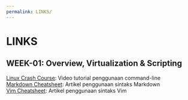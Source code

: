 ```yaml
---
permalink: LINKS/
---
```

# LINKS

## WEEK-01: Overview, Virtualization & Scripting
[Linux Crash Course](https://youtu.be/DLeATFgGM-A?si=H9MyI6jU5_xhYu7H): Video tutorial penggunaan command-line \
[Markdown Cheatsheet](https://github.com/adam-p/markdown-here/wiki/Markdown-Cheatsheet): Artikel penggunaan sintaks Markdown \
[Vim Cheatsheet](https://vim.rtorr.com/): Artikel penggunaan sintaks Vim
